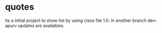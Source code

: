 # quotes

its a initial project to show list by using class file 1.0.
in another branch dev-apurv updates are availables.
